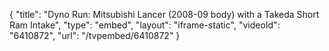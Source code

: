 {
    "title": "Dyno Run: Mitsubishi Lancer (2008-09 body) with a Takeda Short Ram Intake",
    "type": "embed",
    "layout": "iframe-static",
    "videoId": "6410872",
    "url": "\/tvpembed\/6410872"
}